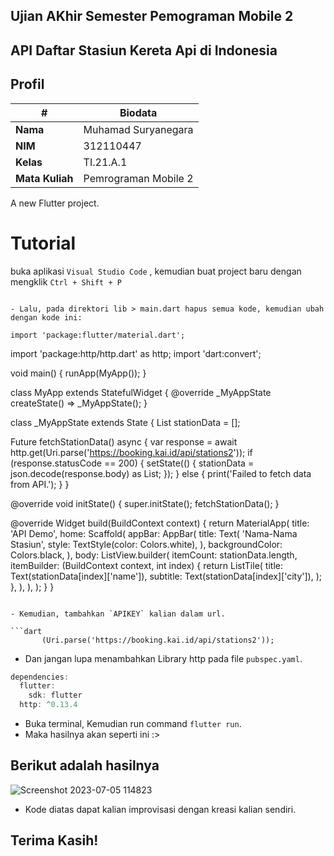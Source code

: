 ## Ujian AKhir Semester Pemograman Mobile 2

## API Daftar Stasiun Kereta Api di Indonesia

## Profil
| #               | Biodata                  |
| --------------- | --------------------     |
| **Nama**        | Muhamad Suryanegara      |
| **NIM**         | 312110447                |
| **Kelas**       | TI.21.A.1                |
| **Mata Kuliah** | Pemrograman Mobile 2     |

A new Flutter project.

# Tutorial
buka aplikasi `Visual Studio Code`  , kemudian buat project baru dengan mengklik `Ctrl + Shift + P`  
```

- Lalu, pada direktori lib > main.dart hapus semua kode, kemudian ubah dengan kode ini:

```
    import 'package:flutter/material.dart';
import 'package:http/http.dart' as http;
import 'dart:convert';

void main() {
  runApp(MyApp());
}

class MyApp extends StatefulWidget {
  @override
  _MyAppState createState() => _MyAppState();
}

class _MyAppState extends State<MyApp> {
  List<dynamic> stationData = [];

  Future<void> fetchStationData() async {
    var response = await http.get(Uri.parse('https://booking.kai.id/api/stations2'));
    if (response.statusCode == 200) {
      setState(() {
        stationData = json.decode(response.body) as List<dynamic>;
      });
    } else {
      print('Failed to fetch data from API.');
    }
  }

  @override
  void initState() {
    super.initState();
    fetchStationData();
  }

  @override
  Widget build(BuildContext context) {
    return MaterialApp(
      title: 'API Demo',
      home: Scaffold(
        appBar: AppBar(
          title: Text(
            'Nama-Nama Stasiun',
            style: TextStyle(color: Colors.white),
          ),
          backgroundColor: Colors.black,
        ),
        body: ListView.builder(
          itemCount: stationData.length,
          itemBuilder: (BuildContext context, int index) {
            return ListTile(
              title: Text(stationData[index]['name']),
              subtitle: Text(stationData[index]['city']),
            );
          },
        ),
      ),
    );
  }
}

```

- Kemudian, tambahkan `APIKEY` kalian dalam url.

```dart
       (Uri.parse('https://booking.kai.id/api/stations2'));
```

- Dan jangan lupa menambahkan Library http pada file `pubspec.yaml`.

```dart
dependencies:
  flutter:
    sdk: flutter
  http: ^0.13.4
```

- Buka terminal, Kemudian run command `flutter run`.
- Maka hasilnya akan seperti ini :>

## Berikut adalah hasilnya

![Screenshot 2023-07-05 114823](https://github.com/Muhamadsuryanegara/UAS_P.Mobile.2/assets/92678339/c6a19c21-c8b1-49f4-9305-35de658ef6c1)


- Kode diatas dapat kalian improvisasi dengan kreasi kalian sendiri.

## Terima Kasih!



